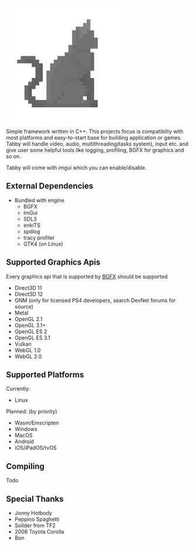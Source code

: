 
![tabby_framework](/resources/logo/tabby_framework_320x320.png?raw=true "tabby")


Simple framework written in C++.
This projects focus is compatibilty with most platforms and easy-to-start base for building application or games.
Tabby will handle video, audio, multithreading(tasks system), input etc. and give user some helpful tools like logging, profiling, BGFX for graphics and so on.

Tabby will come with imgui which you can enable/disable.

External Dependencies
-------------------
- Bundled with engine
  - BGFX
  - ImGui
  - SDL3 
  - enkiTS
  - spdlog
  - tracy profiler
  - GTK4 (on Linux) 

Supported Graphics Apis
-----------------------
Every graphics api that is supported by [BGFX](https://github.com/bkaradzic/bgfx) should be supported
- Direct3D 11
- Direct3D 12
- GNM (only for licensed PS4 developers, search DevNet forums for source)
- Metal
- OpenGL 2.1
- OpenGL 3.1+
- OpenGL ES 2
- OpenGL ES 3.1
- Vulkan
- WebGL 1.0
- WebGL 2.0

Supported Platforms
-------------------
Currently:
- Linux

Planned: (by priority)
- Wasm/Emscripten
- Windows
- MacOS
- Android
- iOS/iPadOS/tvOS


Compiling
---------
Todo

Special Thanks
 --------------
- Jonny Hotbody
- Peppino Spaghetti
- Soilder from TF2
- 2008 Toyota Corolla
- Bon
